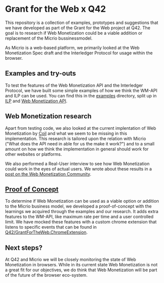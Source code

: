 # Grant for the Web x Q42

This repository is a collection of examples, prototypes and suggestions that we have developed as part of the Grant for the Web project at Q42. The goal is to research if Web Monetization could be a viable addition or replacement of the Micrio bussinessmodel.

As Micrio is a web-based platform, we primarily looked at the Web Monetization Spec draft and the Interledger Protocol for usage within the browser.

## Examples and try-outs

To test the features of the Web Monetization API and the Interledger Protocol, we have built some simple examples of how we think the WM-API and ILP can be used. You can find this in the [examples](https://github.com/Q42/GrantForTheWeb.MicrioConcepts/tree/main/examples) directory, split up in [ILP](https://github.com/Q42/GrantForTheWeb.MicrioConcepts/tree/main/examples/interledger) and [Web Monetization API](https://github.com/Q42/GrantForTheWeb.MicrioConcepts/tree/main/examples/web-monetization).

## Web Monetization research

Apart from testing code, we also looked at the current implentation of Web Monetization by [Coil](https://coil.com/) and what we seem to be missing in this implementation. This research is tailored upon the relation with Micrio ("What does the API need in able for us the make it work?") and to a small amount on how we think the implementation in general should work for other websites or platforms.

We also performed a Real-User interview to see how Web Monetization could work in the eyes of actual users. We wrote about these results in a [post on the Web Monetization Community]().

## [Proof of Concept](https://github.com/Q42/GrantForTheWeb.MicrioConcepts/tree/main/proof-of-concept)

To determine if Web Monetization can be used as a viable option or addition to the Micrio business model, we developed a proof-of-concept with the learnings we acquired through the examples and our research. It adds extra features to the WM-API, like maximum rate per time and a user controlled limit. We have mocked these features with a custom chrome extension that listens to specific events that can be found in [Q42/GrantForTheWeb.ChromeExtension](https://github.com/Q42/GrantForTheWeb.ChromeExtension).

## Next steps?

At Q42 and Micrio we will be closely monitoring the state of Web Monetization in browsers. While in its current state Web Monetization is not a great fit for our objectives, we do think that Web Monetization will be part of the future of the browser eco-system.
